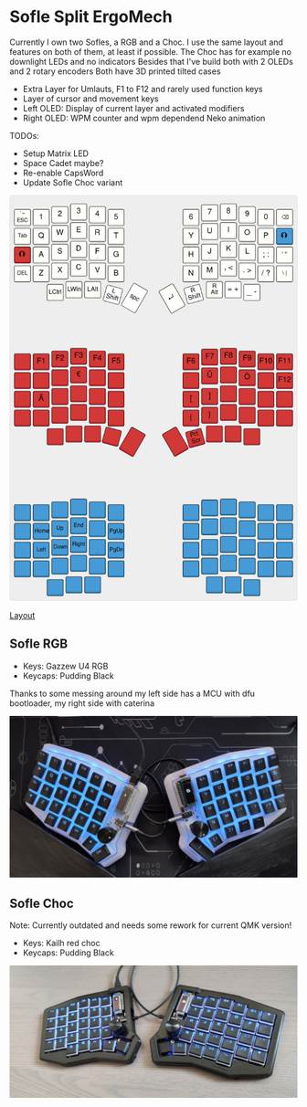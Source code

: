 # Sofle Split ErgoMech

Currently I own two Sofles, a RGB and a Choc. I use the same layout and features on both of them, at least if possible. The Choc has for example no downlight LEDs and no indicators
Besides that I've build both with 2 OLEDs and 2 rotary encoders
Both have 3D printed tilted cases

- Extra Layer for Umlauts, F1 to F12 and rarely used function keys
- Layer of cursor and movement keys
- Left OLED: Display of current layer and activated modifiers
- Right OLED: WPM counter and wpm dependend Neko animation

TODOs:
- Setup Matrix LED 
- Space Cadet maybe?
- Re-enable CapsWord
- Update Sofle Choc variant

![Sofle](soflekeyboard.jpg)

[Layout](http://www.keyboard-layout-editor.com/#/gists/1e62fbb4f1adce56eced4e547606cf52)

## Sofle RGB

 - Keys: Gazzew U4 RGB
 - Keycaps: Pudding Black
 
 Thanks to some messing around my left side has a MCU with dfu bootloader, my right side with caterina

![SofleRGB](sofle_rgb.jpg)

## Sofle Choc

Note: Currently outdated and needs some rework for current QMK version!

- Keys: Kailh red choc
- Keycaps: Pudding Black

![SofleChoc](sofle_choc.jpg)
